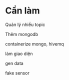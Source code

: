 # Cần làm

Quản lý nhiều topic

Thêm mongodb

containerize mongo, hivemq

làm giao diện

gen data

fake sensor